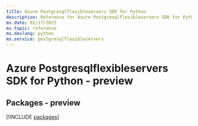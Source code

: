 ```yaml
---
title: Azure Postgresqlflexibleservers SDK for Python
description: Reference for Azure Postgresqlflexibleservers SDK for Python
ms.date: 02/17/2025
ms.topic: reference
ms.devlang: python
ms.service: postgresqlflexibleservers
---
```

# Azure Postgresqlflexibleservers SDK for Python - preview
## Packages - preview
[!INCLUDE [packages](postgresqlflexibleservers-index.md)]